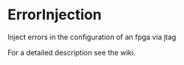 ErrorInjection
==============

Inject errors in the configuration of an fpga via jtag

For a detailed description see the wiki.

